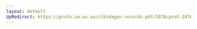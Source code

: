 ```yaml
---
layout: default
UpRedirect: https://pruto.im.uu.se/riksdagen-records-pdf/1876/prot-1876--ak--034.pdf
---
```

